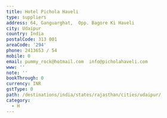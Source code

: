 ```yaml
---
title: Hotel Pichola Haveli
type: suppliers
address: 64, Ganguarghat,  Opp. Bagore Ki Haveli
city: Udaipur
country: India
postalCode: 313 001
areaCode: '294'
phone: 2413653 / 54
mobile: 0
email: pummy_rock@hotmail.com  info@picholahaveli.com
www: ''
note: ''
bookThrough: 0
currency: INR
gstType: 0
path: /destinations/india/states/rajasthan/cities/udaipur/
category:
  - H
---
```


